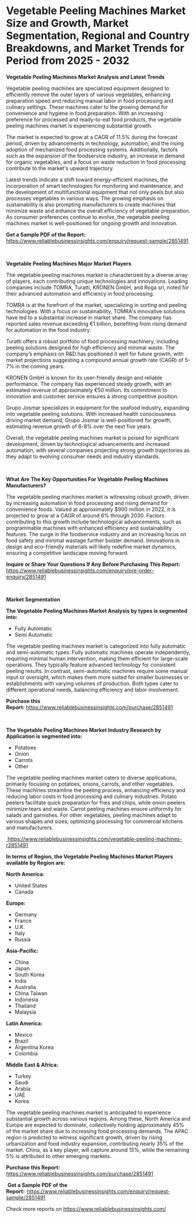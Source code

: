 <p><h1>Vegetable Peeling Machines Market Size and Growth, Market Segmentation, Regional and Country Breakdowns, and Market Trends for Period from 2025 -  2032</h1></p><p><strong>Vegetable Peeling Machines Market Analysis and Latest Trends</strong></p>
<p><p>Vegetable peeling machines are specialized equipment designed to efficiently remove the outer layers of various vegetables, enhancing preparation speed and reducing manual labor in food processing and culinary settings. These machines cater to the growing demand for convenience and hygiene in food preparation. With an increasing preference for processed and ready-to-eat food products, the vegetable peeling machines market is experiencing substantial growth.</p><p>The market is expected to grow at a CAGR of 11.5% during the forecast period, driven by advancements in technology, automation, and the rising adoption of mechanized food processing systems. Additionally, factors such as the expansion of the foodservice industry, an increase in demand for organic vegetables, and a focus on waste reduction in food processing contribute to the market's upward trajectory.</p><p>Latest trends indicate a shift toward energy-efficient machines, the incorporation of smart technologies for monitoring and maintenance, and the development of multifunctional equipment that not only peels but also processes vegetables in various ways. The growing emphasis on sustainability is also prompting manufacturers to create machines that minimize waste and enhance the overall efficiency of vegetable preparation. As consumer preferences continue to evolve, the vegetable peeling machines market is well-positioned for ongoing growth and innovation.</p></p>
<p><strong>Get a Sample PDF of the Report:&nbsp;</strong> <a href="https://www.reliablebusinessinsights.com/enquiry/request-sample/2851491?utm_campaign=3283&utm_medium=2&utm_source=Github&utm_content=ia&utm_term=11032025&utm_id=vegetable-peeling-machines">https://www.reliablebusinessinsights.com/enquiry/request-sample/2851491</a></p>
<p>&nbsp;</p>
<p><strong>Vegetable Peeling Machines Major Market Players</strong></p>
<p><p>The vegetable peeling machines market is characterized by a diverse array of players, each contributing unique technologies and innovations. Leading companies include TOMRA, Turatti, KRONEN GmbH, and Roga srl, noted for their advanced automation and efficiency in food processing.</p><p>TOMRA is at the forefront of the market, specializing in sorting and peeling technologies. With a focus on sustainability, TOMRA's innovative solutions have led to a substantial increase in market share. The company has reported sales revenue exceeding €1 billion, benefiting from rising demand for automation in the food industry.</p><p>Turatti offers a robust portfolio of food processing machinery, including peeling solutions designed for high efficiency and minimal waste. The company’s emphasis on R&D has positioned it well for future growth, with market projections suggesting a compound annual growth rate (CAGR) of 5-7% in the coming years.</p><p>KRONEN GmbH is known for its user-friendly design and reliable performance. The company has experienced steady growth, with an estimated revenue of approximately €50 million. Its commitment to innovation and customer service ensures a strong competitive position.</p><p>Grupo Josmar specializes in equipment for the seafood industry, expanding into vegetable peeling solutions. With increased health consciousness driving market demand, Grupo Josmar is well-positioned for growth, estimating revenue growth of 6-8% over the next five years.</p><p>Overall, the vegetable peeling machines market is poised for significant development, driven by technological advancements and increased automation, with several companies projecting strong growth trajectories as they adapt to evolving consumer needs and industry standards.</p></p>
<p>&nbsp;</p>
<p><strong>What Are The Key Opportunities For Vegetable Peeling Machines Manufacturers?</strong></p>
<p><p>The vegetable peeling machines market is witnessing robust growth, driven by increasing automation in food processing and rising demand for convenience foods. Valued at approximately $900 million in 2022, it is projected to grow at a CAGR of around 6% through 2030. Factors contributing to this growth include technological advancements, such as programmable machines with enhanced efficiency and sustainability features. The surge in the foodservice industry and an increasing focus on food safety and minimal wastage further bolster demand. Innovations in design and eco-friendly materials will likely redefine market dynamics, ensuring a competitive landscape moving forward.</p></p>
<p><strong>Inquire or Share Your Questions If Any Before Purchasing This Report:</strong> <a href="https://www.reliablebusinessinsights.com/enquiry/pre-order-enquiry/2851491?utm_campaign=3283&utm_medium=2&utm_source=Github&utm_content=ia&utm_term=11032025&utm_id=vegetable-peeling-machines">https://www.reliablebusinessinsights.com/enquiry/pre-order-enquiry/2851491</a></p>
<p>&nbsp;</p>
<p><strong>Market Segmentation</strong></p>
<p><strong>The Vegetable Peeling Machines Market Analysis by types is segmented into:</strong></p>
<p><ul><li> Fully Automatic</li><li>Semi Automatic </li></ul></p>
<p><p>The vegetable peeling machines market is categorized into fully automatic and semi-automatic types. Fully automatic machines operate independently, requiring minimal human intervention, making them efficient for large-scale operations. They typically feature advanced technology for consistent peeling results. In contrast, semi-automatic machines require some manual input or oversight, which makes them more suited for smaller businesses or establishments with varying volumes of production. Both types cater to different operational needs, balancing efficiency and labor involvement.</p></p>
<p><strong>Purchase this Report:&nbsp;</strong><a href="https://www.reliablebusinessinsights.com/purchase/2851491?utm_campaign=3283&utm_medium=2&utm_source=Github&utm_content=ia&utm_term=11032025&utm_id=vegetable-peeling-machines">https://www.reliablebusinessinsights.com/purchase/2851491</a></p>
<p>&nbsp;</p>
<p><strong>The Vegetable Peeling Machines Market Industry Research by Application is segmented into:</strong></p>
<p><ul><li> Potatoes</li><li>Onion</li><li>Carrots</li><li>Other </li></ul></p>
<p><p>The vegetable peeling machines market caters to diverse applications, primarily focusing on potatoes, onions, carrots, and other vegetables. These machines streamline the peeling process, enhancing efficiency and reducing labor costs in food processing and culinary industries. Potato peelers facilitate quick preparation for fries and chips, while onion peelers minimize tears and waste. Carrot peeling machines ensure uniformity for salads and garnishes. For other vegetables, peeling machines adapt to various shapes and sizes, optimizing processing for commercial kitchens and manufacturers.</p></p>
<p><a href="https://www.reliablebusinessinsights.com/vegetable-peeling-machines-r2851491?utm_campaign=3283&utm_medium=2&utm_source=Github&utm_content=ia&utm_term=11032025&utm_id=vegetable-peeling-machines">&nbsp;https://www.reliablebusinessinsights.com/vegetable-peeling-machines-r2851491</a></p>
<p><strong>In terms of Region, the Vegetable Peeling Machines Market Players available by Region are:</strong></p>
<p>
    <p> <strong> North America: </strong>
        <ul>
            <li>United States</li>
            <li>Canada</li>
        </ul>
        </p> 
    <p> <strong> Europe: </strong>
        <ul>
            <li>Germany</li>
            <li>France</li>
            <li>U.K.</li>
            <li>Italy</li>
            <li>Russia</li>
        </ul>
        </p> 
    <p> <strong> Asia-Pacific: </strong>
        <ul>
            <li>China</li>
            <li>Japan</li>
            <li>South Korea</li>
            <li>India</li>
            <li>Australia</li>
            <li>China Taiwan</li>
            <li>Indonesia</li>
            <li>Thailand</li>
            <li>Malaysia</li>
        </ul>
        </p> 
    <p> <strong> Latin America: </strong>
        <ul>
            <li>Mexico</li>
            <li>Brazil</li>
            <li>Argentina Korea</li>
            <li>Colombia</li>
        </ul>
        </p> 
    <p> <strong> Middle East & Africa: </strong>
        <ul>
            <li>Turkey</li>
            <li>Saudi</li>
            <li>Arabia</li>
            <li>UAE</li>
            <li>Korea</li>
        </ul>
    </p>
    </p>
<p><p>The vegetable peeling machines market is anticipated to experience substantial growth across various regions. Among these, North America and Europe are expected to dominate, collectively holding approximately 45% of the market share due to increasing food processing demands. The APAC region is predicted to witness significant growth, driven by rising urbanization and food industry expansion, contributing nearly 35% of the market. China, as a key player, will capture around 15%, while the remaining 5% is attributed to other emerging markets.</p></p>
<p><strong>Purchase this Report: </strong><a href="https://www.reliablebusinessinsights.com/purchase/2851491?utm_campaign=3283&utm_medium=2&utm_source=Github&utm_content=ia&utm_term=11032025&utm_id=vegetable-peeling-machines">https://www.reliablebusinessinsights.com/purchase/2851491</a></p>
<p>&nbsp;<strong>Get a Sample PDF of the Report:&nbsp;&nbsp;</strong><a href="https://www.reliablebusinessinsights.com/enquiry/request-sample/2851491?utm_campaign=3283&utm_medium=2&utm_source=Github&utm_content=ia&utm_term=11032025&utm_id=vegetable-peeling-machines">https://www.reliablebusinessinsights.com/enquiry/request-sample/2851491</a></p>
<p><strong></strong></p>
<p>Check more reports on <a href="https://www.reliablebusinessinsights.com/?utm_campaign=3283&utm_medium=2&utm_source=Github&utm_content=ia&utm_term=11032025&utm_id=vegetable-peeling-machines">https://www.reliablebusinessinsights.com/</a></p>